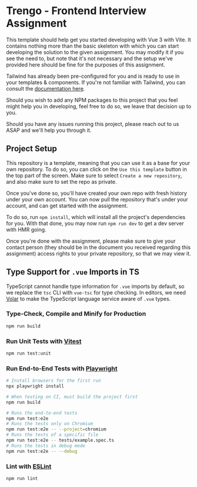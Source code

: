 # Trengo - Frontend Interview Assignment

This template should help get you started developing with Vue 3 with Vite. It contains nothing more than the basic skeleton with which you can start developing the solution to the given assignment. You may modify it if you see the need to, but note that it's not necessary and the setup we've provided here should be fine for the purposes of this assignment.

Tailwind has already been pre-configured for you and is ready to use in your templates & components. If you're not familiar with Tailwind, you can consult the [documentation here](https://tailwindcss.com/docs/installation).

Should you wish to add any NPM packages to this project that you feel might help you in developing, feel free to do so, we leave that decision up to you.

Should you have any issues running this project, please reach out to us ASAP and we'll help you through it.

## Project Setup

This repository is a template, meaning that you can use it as a base for your own repository. To do so, you can click on the `Use this template` button in the top part of the screen. Make sure to select `Create a new repository`, and also make sure to set the repo as private.

Once you've done so, you'll have created your own repo with fresh history under your own account. You can now pull the repository that's under your account, and can get started with the assignment.

To do so, run `npm install`, which will install all the project's dependencies for you. With that done, you may now run `npm run dev` to get a dev server with HMR going.

Once you're done with the assignment, please make sure to give your contact person (they should be in the document you received regarding this assignment) access rights to your private repository, so that we may view it.

## Type Support for `.vue` Imports in TS

TypeScript cannot handle type information for `.vue` imports by default, so we replace the `tsc` CLI with `vue-tsc` for type checking. In editors, we need [Volar](https://marketplace.visualstudio.com/items?itemName=Vue.volar) to make the TypeScript language service aware of `.vue` types.

### Type-Check, Compile and Minify for Production

```sh
npm run build
```

### Run Unit Tests with [Vitest](https://vitest.dev/)

```sh
npm run test:unit
```

### Run End-to-End Tests with [Playwright](https://playwright.dev)

```sh
# Install browsers for the first run
npx playwright install

# When testing on CI, must build the project first
npm run build

# Runs the end-to-end tests
npm run test:e2e
# Runs the tests only on Chromium
npm run test:e2e -- --project=chromium
# Runs the tests of a specific file
npm run test:e2e -- tests/example.spec.ts
# Runs the tests in debug mode
npm run test:e2e -- --debug
```

### Lint with [ESLint](https://eslint.org/)

```sh
npm run lint
```
